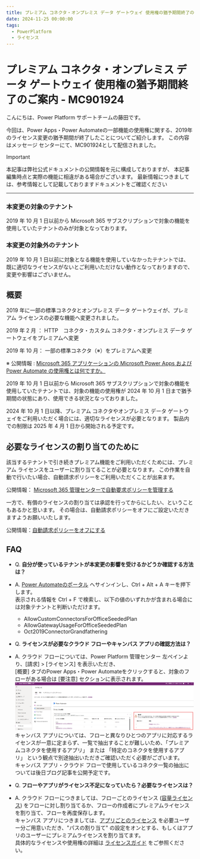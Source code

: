 ```yaml
---
title: プレミアム コネクタ・オンプレミス データ ゲートウェイ 使用権の猶予期間終了のご案内 - MC901924
date: 2024-11-25 00:00:00
tags:
  - PowerPlatform
  - ライセンス
---
```


# プレミアム コネクタ・オンプレミス データ ゲートウェイ 使用権の猶予期間終了のご案内 - MC901924
<!-- ここに 導入部分 -->
こんにちは、Power Platform サポートチームの藤田です。

今回は、Power Apps・Power Automateの一部機能の使用権に関する、2019年のライセンス変更の猶予期間が終了したことについてご紹介します。
この内容はメッセージ センターにて、MC901924として配信されました。

<!-- more -->

<!-- ここに Read more 以降の文章 -->
> [!IMPORTANT] 
> 本記事は弊社公式ドキュメントの公開情報を元に構成しておりますが、 本記事編集時点と実際の機能に相違がある場合がございます。 
> 最新情報につきましては、参考情報として記載しておりますドキュメントをご確認ください

---
### 本変更の対象のテナント

2019 年 10 月 1 日以前から Microsoft 365 サブスクリプションで対象の機能を使用していたテナントのみが対象となっております。

### 本変更の対象外のテナント

2019 年 10 月 1 日以前に対象となる機能を使用していなかったテナントでは、既に適切なライセンスがないとご利用いただけない動作となっておりますので、変更や影響はございません。

## 概要

2019 年に一部の標準コネクタとオンプレミス データ ゲートウェイが、プレミアム ライセンスの必要な機能へ変更されました。


2019 年 2 月 ： HTTP　コネクタ・カスタム コネクタ・オンプレミス データ ゲートウェイをプレミアムへ変更

2019 年 10 月： 一部の標準コネクタ（※）をプレミアムへ変更

※ 公開情報 : [Microsoft 365 アプリケーションの Microsoft Power Apps および Power Automate の使用権とは何ですか。](https://learn.microsoft.com/ja-jp/power-platform/admin/powerapps-flow-licensing-faq#what-are-microsoft-power-apps-and-power-automate-use-rights-for-microsoft-365-applications)


2019 年 10 月 1 日以前から Microsoft 365 サブスクリプションで対象の機能を使用していたテナントでは、対象の機能の使用権が
2024 年 10 月 1 日まで猶予期間の状態にあり、使用できる状況となっておりました。


2024 年 10 月 1 日以降、プレミアム コネクタやオンプレミス データ ゲートウェイをご利用いただく場合には、適切なライセンスが必要となります。
製品内での制限は 2025 年 4 月 1 日から開始される予定です。


## 必要なライセンスの割り当てのために

該当するテナントで引き続きプレミアム機能をご利用いただくためには、プレミアム ライセンスをユーザーに割り当てることが必要となります。
この作業を自動で行いたい場合、自動請求ポリシーをご利用いただくことが出来ます。

公開情報： [Microsoft 365 管理センターで自動要求ポリシーを管理する](https://learn.microsoft.com/ja-jp/microsoft-365/commerce/licenses/manage-auto-claim-policies?view=o365-worldwide&WT.mc_id=365AdminCSH_inproduct)

一方で、有償のライセンスの割り当ては承認を行ってからにしたい、ということもあるかと思います。
その場合は、自動請求ポリシーをオフにご設定いただきますようお願いいたします。

公開情報：[自動請求ポリシーをオフにする](https://learn.microsoft.com/ja-jp/microsoft-365/commerce/licenses/manage-auto-claim-policies?view=o365-worldwide&WT.mc_id=365AdminCSH_inproduct#turn-off-auto-claim-policies)

## FAQ

- Q. **自分が使っているテナントが本変更の影響を受けるかどうか確認する方法は？**

- A. [Power Automateのポータル](https://make.powerautomate.com/) へサインインし、Ctrl + Alt + A キーを押下します。<br>表示される情報を Ctrl + F で検索し、以下の値のいずれかが含まれる場合には対象テナントと判断いただけます。
  - AllowCustomConnectorsForOfficeSeededPlan
  - AllowGatewayUsageForOfficeSeededPlan
  - Oct2019ConnectorGrandfathering

- Q. **ライセンスが必要なクラウド フローやキャンバス アプリの確認方法は？**

- A. クラウド フローについては、Power Platform 管理センター 左ペインより、[請求] > [ライセンス] を表示いただき、 <br>[概要] タブのPower Apps・Power Automateをクリックすると、対象のフローがある場合は [要注意] セクションに表示されます。
![](./MC901924/MC901924_ppac.png)<br>
  キャンバス アプリについては、フローと異なりひとつのアプリに対応するライセンスが一意に定まらず、一覧で抽出することが難しいため、「プレミアムコネクタを使用するアプリ」 または 「特定のコネクタを使用するアプリ」 という観点で別途抽出いただきご確認いただく必要がございます。<br>
  キャンバス アプリ・クラウド フローで使用しているコネクタ一覧の抽出については後日ブログ記事を公開予定です。

- Q. **フローやアプリがライセンス不足になっていたら？必要なライセンスは？**

- A. クラウド フローにつきましては、フローごとのライセンス ([容量ライセンス](https://learn.microsoft.com/ja-jp/power-platform/admin/power-automate-licensing/types?tabs=power-automate-premium%2Cpower-automate-process%2Cconnector-types#capacity-licenses)) をフローに対し割り当てるか、フローの作成者にプレミアムライセンスを割り当て、フローを再度保存します。
<br> キャンバス アプリにつきましては、[アプリごとのライセンス](https://jpdynamicscrm.github.io/blog/powerapps/power-apps-per-app-license/) を必要ユーザー分ご用意いただき、"パスの割り当て" の設定をオンとする、もしくはアプリのユーザーにプレミアムライセンスを割り当てます。
<br> 具体的なライセンスや使用権の詳細は [ライセンスガイド](https://go.microsoft.com/fwlink/?LinkId=2085130) をご参照ください。
